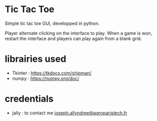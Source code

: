 # Tic Tac Toe

Simple tic tac toe GUI, developped in python.

Player alternate clicking on the interface to play.
When a game is won, restart the interface and players can play again from a blank grid.
# librairies used

- Tkinter : https://tkdocs.com/shipman/
- numpy : https://numpy.org/doc/

# credentials
- jally : to contact me joseph.allyndree@agroparistech.fr